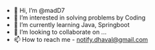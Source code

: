 - 👋 Hi, I’m @madD7
- 👀 I’m interested in solving problems by Coding
- 🌱 I’m currently learning Java, Springboot
- 💞️ I’m looking to collaborate on ...
- 📫 How to reach me - notify.dhaval@gmail.com

